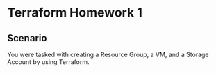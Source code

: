 # Terraform Homework 1

## Scenario

You were tasked with creating a Resource Group, a VM, and a Storage Account by using Terraform.